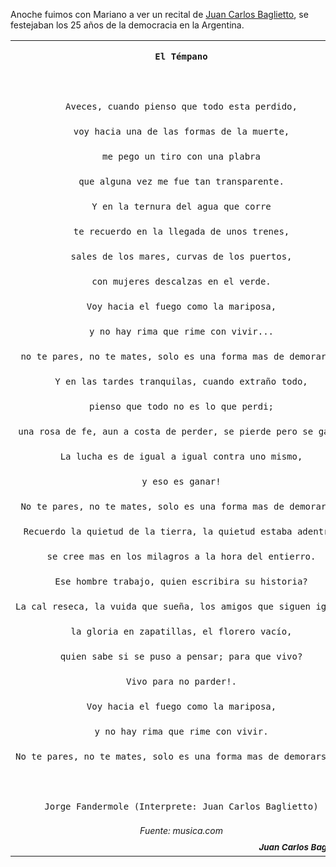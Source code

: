 <html><body><p>Anoche fuimos con Mariano a ver un recital de <a title="JCB" href="http://www.jcbaglietto.com.ar/" target="_blank">Juan Carlos Baglietto</a>, se festejaban los 25 años de la democracia en la Argentina.<!--more-->

</p><table border="0">

<tbody>

<tr>

<td align="center">

<pre><span style="line-height: 20px; font-size: 14px;"><strong>El Témpano



</strong>Aveces, cuando pienso que todo esta perdido,

voy hacia una de las formas de la muerte,

me pego un tiro con una plabra

que alguna vez me fue tan transparente.

Y en la ternura del agua que corre

te recuerdo en la llegada de unos trenes,

sales de los mares, curvas de los puertos,

con mujeres descalzas en el verde.

Voy hacia el fuego como la mariposa,

y no hay rima que rime con vivir...

no te pares, no te mates, solo es una forma mas de demorarse.

Y en las tardes tranquilas, cuando extraño todo,

pienso que todo no es lo que perdi;

una rosa de fe, aun a costa de perder, se pierde pero se gana.

La lucha es de igual a igual contra uno mismo,

y eso es ganar!

No te pares, no te mates, solo es una forma mas de demorarse.

Recuerdo la quietud de la tierra, la quietud estaba adentro;

se cree mas en los milagros a la hora del entierro.

Ese hombre trabajo, quien escribira su historia?

La cal reseca, la vuida que sueña, los amigos que siguen igual,

la gloria en zapatillas, el florero vacío,

quien sabe si se puso a pensar; para que vivo?

Vivo para no parder!.

Voy hacia el fuego como la mariposa,

y no hay rima que rime con vivir.

No te pares, no te mates, solo es una forma mas de demorarse...



Jorge Fandermole (Interprete: Juan Carlos Baglietto)</span></pre>

</td>

</tr>

<tr>

<td align="center"><span style="line-height: 20px; font-size: 14px;"><em>Fuente: musica.com</em></span></td>

</tr>

<tr>

<td height="26" align="right"><span style="font-size: 10pt;"><em><strong>Juan Carlos Baglietto</strong></em></span></td>

</tr>

</tbody></table></body></html>